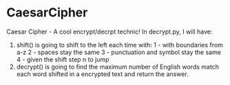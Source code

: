 # CaesarCipher
Caesar Cipher - A cool encrypt/decrpt technic! 
In decrypt.py, I will have:
1) shift() is going to shift to the left each time with: 
      1 - with boundaries from a-z
      2 - spaces stay the same
      3 - punctuation and symbol stay the same
      4 - given the shift step n to jump
3) decrypt() is going to find the maximum number of English words match each word shifted in a encrypted text and return the answer.
